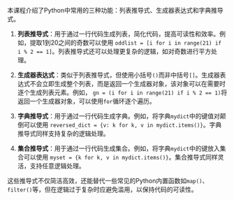 本课程介绍了Python中常用的三种功能：列表推导式、生成器表达式和字典推导式。

1. **列表推导式**：用于通过一行代码生成列表，简化代码，提高可读性和效率。例如，提取1到20之间的奇数可以使用
   `oddlist = [i for i in range(21) if i % 2 == 1]`。列表推导式还可以处理更复杂的逻辑，如对奇数进行平方处理。

2. **生成器表达式**：类似于列表推导式，但使用小括号`()`而非中括号`[]`。生成器表达式不会立即生成整个列表，而是返回一个生成器对象，该对象可以在需要时逐个生成列表元素。例如，
   `gn = (i for i in range(21) if i % 2 == 1)`将返回一个生成器对象，可以使用`for`循环逐个遍历。

3. **字典推导式**：用于通过一行代码生成字典。例如，将字典`mydict`中的键值对颠倒可以使用
   `reversed_dict = {v: k for k, v in mydict.items()}`。字典推导式同样支持复杂的逻辑处理。

4. **集合推导式**：用于通过一行代码生成集合。例如，将字典`mydict`中的键放入集合可以使用
   `myset = {k for k, v in mydict.items()}`。集合推导式同样灵活，支持任意逻辑处理。

这些推导式不仅简洁高效，还能替代一些常见的Python内置函数如`map()`、`filter()`等，但在逻辑过于复杂时应避免滥用，以保持代码的可读性。
